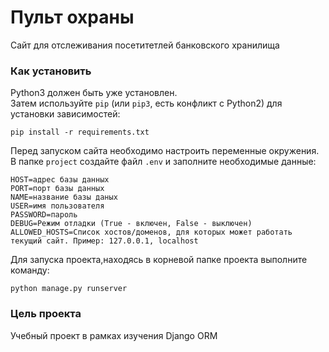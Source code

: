 # Пульт охраны
Сайт для отслеживания посетитетлей банковского хранилища

### Как установить

Python3 должен быть уже установлен. <br>
Затем используйте `pip` (или `pip3`, есть конфликт с Python2) для установки зависимостей:
```
pip install -r requirements.txt
```

Перед запуском сайта необходимо настроить переменные окружения.<br>
В папке `project` создайте файл `.env` и заполните необходимые данные:
```
HOST=адрес базы данных 
PORT=порт базы данных
NAME=название базы даных
USER=имя пользователя
PASSWORD=пароль
DEBUG=Режим отладки (True - включен, False - выключен)
ALLOWED_HOSTS=Список хостов/доменов, для которых может работать текущий сайт. Пример: 127.0.0.1, localhost
```

Для запуска проекта,находясь в корневой папке проекта выполните команду:
```
python manage.py runserver
```

### Цель проекта

Учебный проект в рамках изучения Django ORM